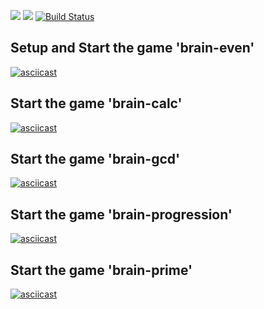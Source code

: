 <a href="https://codeclimate.com/github/timurmb/project-lvl1-s356"><img src="https://api.codeclimate.com/v1/badges/a99a88d28ad37a79dbf6/maintainability" /></a>
<a href="https://codeclimate.com/github/timurmb/project-lvl1-s356/test_coverage"><img src="https://api.codeclimate.com/v1/badges/a99a88d28ad37a79dbf6/test_coverage" /></a>
[![Build Status](https://travis-ci.org/timurmb/project-lvl1-s356.svg?branch=master)](https://travis-ci.org/timurmb/project-lvl1-s356)

## Setup and Start the game 'brain-even'
[![asciicast](https://asciinema.org/a/lyTfDGjOVjIRv3TZJISkc51o1.png)](https://asciinema.org/a/lyTfDGjOVjIRv3TZJISkc51o1?speed=2)

## Start the game 'brain-calc'
[![asciicast](https://asciinema.org/a/DCOPaGR3AcUSi1t7u4apjhZ1P.png)](https://asciinema.org/a/DCOPaGR3AcUSi1t7u4apjhZ1P?speed=3)

## Start the game 'brain-gcd'
[![asciicast](https://asciinema.org/a/ZFX5dzOJ3VgMyRWnfwykavOQ5.png)](https://asciinema.org/a/ZFX5dzOJ3VgMyRWnfwykavOQ5?speed=3)

## Start the game 'brain-progression'
[![asciicast](https://asciinema.org/a/OWIsg9nd55vFO4uGOVpEdiYkt.png)](https://asciinema.org/a/OWIsg9nd55vFO4uGOVpEdiYkt?speed=3)

## Start the game 'brain-prime'
[![asciicast](https://asciinema.org/a/BzhZt6Ejp3dLs1GoJs7VijkKx.png)](https://asciinema.org/a/BzhZt6Ejp3dLs1GoJs7VijkKx?speed=3)
